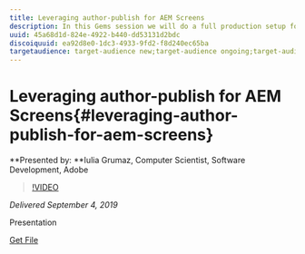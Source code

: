 ```yaml
---
title: Leveraging author-publish for AEM Screens
description: In this Gems session we will do a full production setup for AEM Screens and explain all necessary steps for publishing content onto Screens / Digital Signage player. Learn how to leverage author-publish topology for AEM Screens. Preview the steps an author has to do to publish content updates and distribute them to the devices. Further, we will have a closer look on the architecture behind this flow. In addition, you will find out about the configuration needed for the publish cluster, replication and devices.
uuid: 45a68d1d-824e-4922-b440-dd53131d2bdc
discoiquuid: ea92d8e0-1dc3-4933-9fd2-f8d240ec65ba
targetaudience: target-audience new;target-audience ongoing;target-audience upgrader
---
```


# Leveraging author-publish for AEM Screens{#leveraging-author-publish-for-aem-screens}

**Presented by: **Iulia Grumaz, Computer Scientist, Software Development, Adobe

>[!VIDEO](https://video.tv.adobe.com/v/28706/?quality=9)

*Delivered September 4, 2019*

Presentation

[Get File](assets/leveraging-author-publish-aem-screens-final.pdf)
